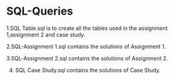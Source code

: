 # SQL-Queries

1.SQL Table.sql is to create all the tables used in the assignment 1,assignment 2 and case study.

2.SQL-Assignment 1.sql contains the solutions of Assignment 1.

3.SQL-Assignment 2.sql contains the solutions of Assignment 2.

4. SQL Case Study.sql contains the solutions of Case Study.

